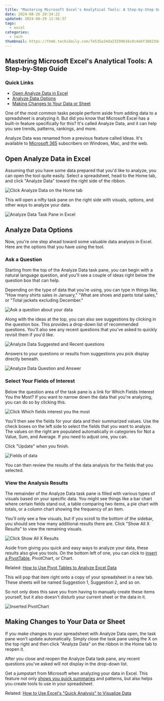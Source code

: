 ```yaml
---
title: "Mastering Microsoft Excel's Analytical Tools: A Step-by-Step Guide"
date: 2024-08-26 20:34:22
updated: 2024-08-29 11:56:37
tags:
  - excel
categories:
  - tech
thumbnail: https://thmb.techidaily.com/7e535a24da23299616c0c4ebf30823de033f9fe39180ca23996553702d15983c.jpg
---
```


## Mastering Microsoft Excel's Analytical Tools: A Step-by-Step Guide

### Quick Links

* [Open Analyze Data in Excel](https://sim-unlock.techidaily.com/in-2024-how-to-check-if-your-motorola-is-unlocked-by-drfone-android/)
* [Analyze Data Options](https://location-social.techidaily.com/how-to-fake-snapchat-location-on-apple-iphone-14-pro-drfone-by-drfone-virtual-ios/)
* [Making Changes to Your Data or Sheet](https://fox-direct.techidaily.com/updated-in-2024-unpacking-the-dji-phantom-3-standard-features/)

 One of the most common tasks people perform aside from adding data to a spreadsheet is analyzing it. But did you know that Microsoft Excel has a built-in feature specifically for this? It's called Analyze Data, and it can help you see trends, patterns, rankings, and more.

 Analyze Data was renamed from a previous feature called Ideas. It's available to [Microsoft 365](https://games-able.techidaily.com/ultimate-console-content-psplus-or-xbox-game-pass/) subscribers on Windows, Mac, and the web.

##  Open Analyze Data in Excel

 Assuming that you have some data prepared that you'd like to analyze, you can open the tool quite easily. Select a spreadsheet, head to the Home tab, and click "Analyze Data" toward the right side of the ribbon.

![Click Analyze Data on the Home tab](https://static1.howtogeekimages.com/wordpress/wp-content/uploads/2021/05/AnalyzeDataRibbonButton-Excel.png) 

 This will open a nifty task pane on the right side with visuals, options, and other ways to analyze your data.

![Analyze Data Task Pane in Excel](https://static1.howtogeekimages.com/wordpress/wp-content/uploads/2021/05/AnalyzeDataTaskPane-Excel.png) 

##  Analyze Data Options

 Now, you're one step ahead toward some valuable data analysis in Excel. Here are the options that you have using the tool.

###  Ask a Question

 Starting from the top of the Analyze Data task pane, you can begin with a natural language question, and you'll see a couple of ideas right below the question box that can help.

 Depending on the type of data that you're using, you can type in things like, "How many shirts sales in January," "What are shoes and pants total sales," or "Total jackets excluding December."

![Ask a question about your data](https://static1.howtogeekimages.com/wordpress/wp-content/uploads/2021/05/AnalyzeDataAskQuestion-Excel.png) 

 Along with the ideas at the top, you can also see suggestions by clicking in the question box. This provides a drop-down list of recommended questions. You'll also see any recent questions that you've asked to quickly revisit them if you'd like.

![Analyze Data Suggested and Recent questions](https://static1.howtogeekimages.com/wordpress/wp-content/uploads/2021/05/AnalyzeDataSuggestedRecent-Excel.png) 

 Answers to your questions or results from suggestions you pick display directly beneath.

![Analyze Data Question and Answer](https://static1.howtogeekimages.com/wordpress/wp-content/uploads/2021/05/AnalyzeDataQuestionAnswer-Excel.png) 

###  Select Your Fields of Interest

 Below the question area of the task pane is a link for Which Fields Interest You the Most? If you want to narrow down the data that you're analyzing, you can do so by clicking this.

![Click Which fields interest you the most](https://static1.howtogeekimages.com/wordpress/wp-content/uploads/2021/05/AnalyzeDataFieldsInterest-Excel.png) 

 You'll then see the fields for your data and their summarized values. Use the check boxes on the left side to select the fields that you want to analyze. The values on the right are populated automatically in categories for Not a Value, Sum, and Average. If you need to adjust one, you can.

 Click "Update" when you finish.

![Fields of data](https://static1.howtogeekimages.com/wordpress/wp-content/uploads/2021/05/AnalyzeDataFields-Excel.png) 

 You can then review the results of the data analysis for the fields that you selected.

###  View the Analysis Results

 The remainder of the Analyze Data task pane is filled with various types of visuals based on your specific data. You might see things like a bar chart where certain fields stand out, a table comparing two items, a pie chart with totals, or a column chart showing the frequency of an item.

 You'll only see a few visuals, but if you scroll to the bottom of the sidebar, you should see how many additional results there are. Click "Show All X Results" to view the remaining visuals.

![Click Show All X Results](https://static1.howtogeekimages.com/wordpress/wp-content/uploads/2021/05/AnalyzeDataShowAllResults-Excel.png) 

 Aside from giving you quick and easy ways to analyze your data, these results also give you tools. On the bottom left of one, you can click to [insert a PivotTable](https://fake-location.techidaily.com/spoofing-life360-how-to-do-it-on-honor-play-40c-drfone-by-drfone-virtual-android/), PivotChart, or Chart.

Related: [How to Use Pivot Tables to Analyze Excel Data](https://fake-location.techidaily.com/spoofing-life360-how-to-do-it-on-honor-play-40c-drfone-by-drfone-virtual-android/) 

 This will pop that item right onto a copy of your spreadsheet in a new tab. These sheets will be named Suggestion 1, Suggestion 2, and so on.

 So not only does this save you from having to manually create these items yourself, but it also doesn't disturb your current sheet or the data in it.

![Inserted PivotChart](https://static1.howtogeekimages.com/wordpress/wp-content/uploads/2021/05/AnalyzeDataInsertPivotChart-Excel.png) 

##  Making Changes to Your Data or Sheet

 If you make changes to your spreadsheet with Analyze Data open, the task pane won't update automatically. Simply close the task pane using the X on the top right and then click "Analyze Data" on the ribbon in the Home tab to reopen it.

 After you close and reopen the Analyze Data task pane, any recent questions you've asked will not display in the drop-down list.

 Get a jumpstart from Microsoft when analyzing your data in Excel. This feature not only [shows you quick summaries](https://youtube-docs.techidaily.com/-of-wisdom-youtube-tvs-unique-selling-points-for-2024/) and patterns, but also helps you create tools to use in your spreadsheet.

Related: [How to Use Excel's "Quick Analysis" to Visualize Data](https://youtube-docs.techidaily.com/-of-wisdom-youtube-tvs-unique-selling-points-for-2024/)

<ins class="adsbygoogle"
     style="display:block"
     data-ad-format="autorelaxed"
     data-ad-client="ca-pub-7571918770474297"
     data-ad-slot="1223367746"></ins>



<ins class="adsbygoogle"
     style="display:block"
     data-ad-client="ca-pub-7571918770474297"
     data-ad-slot="8358498916"
     data-ad-format="auto"
     data-full-width-responsive="true"></ins>
